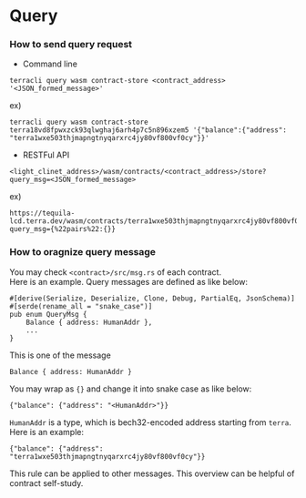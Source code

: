 # Query

### &#x20;How to send query request <a href="#how-to-send-query-request" id="how-to-send-query-request"></a>

* Command line

```
terracli query wasm contract-store <contract_address> '<JSON_formed_message>'
```

ex)

```
terracli query wasm contract-store terra18vd8fpwxzck93qlwghaj6arh4p7c5n896xzem5 '{"balance":{"address": "terra1wxe503thjmapngtnyqarxrc4jy80vf800vf0cy"}}'
```

* RESTFul API

```
<light_clinet_address>/wasm/contracts/<contract_address>/store?query_msg=<JSON_formed_message>
```

ex)

```
https://tequila-lcd.terra.dev/wasm/contracts/terra1wxe503thjmapngtnyqarxrc4jy80vf800vf0cy/store?query_msg={%22pairs%22:{}}
```

### How to oragnize query message <a href="#how-to-oragnize-query-message" id="how-to-oragnize-query-message"></a>

You may check `<contract>/src/msg.rs` of each contract.\
&#x20;Here is an example. Query messages are defined as like below:

```
#[derive(Serialize, Deserialize, Clone, Debug, PartialEq, JsonSchema)]
#[serde(rename_all = "snake_case")]
pub enum QueryMsg {
    Balance { address: HumanAddr },
    ...
}
```

This is one of the message

```
Balance { address: HumanAddr }
```

You may wrap as `{}` and change it into snake case as like below:

```
{"balance": {"address": "<HumanAddr>"}}
```

`HumanAddr` is a type, which is bech32-encoded address starting from `terra`.\
&#x20;Here is an example:

```
{"balance": {"address": "terra1wxe503thjmapngtnyqarxrc4jy80vf800vf0cy"}}
```

This rule can be applied to other messages. This overview can be helpful of contract self-study.
